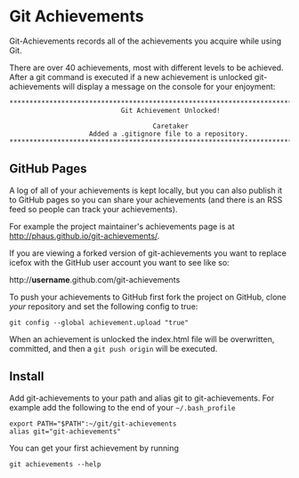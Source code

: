# Git Achievements

Git-Achievements records all of the achievements you acquire while using Git.

There are over 40 achievements, most with different levels to be achieved. After a git command is executed if a new achievement is unlocked git-achievements will display a message on the console for your enjoyment:

```
********************************************************************************
                            Git Achievement Unlocked!

                                    Caretaker
                    Added a .gitignore file to a repository.
********************************************************************************
```

## GitHub Pages

A log of all of your achievements is kept locally, but you can also publish it to GitHub pages so you can share your achievements (and there is an RSS feed so people can track your achievements).

For example the project maintainer's achievements page is at http://phaus.github.io/git-achievements/.

If you are viewing a forked version of git-achievements you want to replace icefox with the GitHub user account you want to see like so:

http://**username**.github.com/git-achievements

To push your achievements to GitHub first fork the project on GitHub, clone *your* repository and set the following config to true:

```
git config --global achievement.upload "true"
```

When an achievement is unlocked the index.html file will be overwritten, committed, and then a `git push origin` will be executed.


## Install

Add git-achievements to your path and alias git to git-achievements. For example add the following to the end of your `~/.bash_profile`

```
export PATH="$PATH":~/git/git-achievements
alias git="git-achievements"
```

You can get your first achievement by running

```
git achievements --help
```
